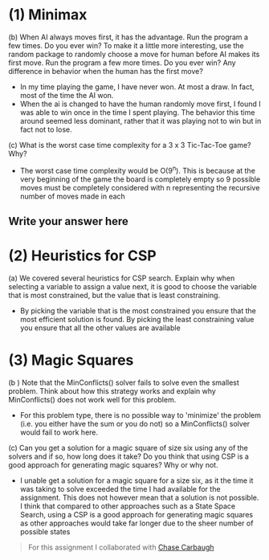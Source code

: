 # (1) Minimax 

(b) When AI always moves first, it has the advantage. Run the program a few times. Do you ever win?  To make it a little more interesting, use the random package to randomly choose a move for human before AI makes its first move.  Run the program a few more times.  Do you ever win?  Any difference in behavior when the human has the first move?

- In my time playing the game, I have never won. At most a draw. In fact, most of the time the AI won. 
- When the ai is changed to have the human randomly move first, I found I was able to win once in the time I spent playing. The behavior this time around seemed less dominant, rather that it was playing not to win but in fact not to lose.

(c) What is the worst case time complexity for a 3 x 3 Tic-Tac-Toe game? Why?

- The worst case time complexity would be O(9<sup>n</sup>). This is because at the very beginning of the game the board is completely empty so 9 possible moves must be completely considered with n representing the recursive number of moves made in each

## Write your answer here

# (2) Heuristics for CSP 

(a) We covered several heuristics for CSP search. Explain why when selecting a variable to assign a value next, it is good to choose the variable that is most constrained, but the value that is least constraining.

- By picking the variable that is the most constrained you ensure that the most efficient solution is found. By picking the least constraining value you ensure that all the other values are available

# (3) Magic Squares 

(b ) Note that the MinConflicts() solver fails to solve even the smallest problem. Think about how this strategy works and explain why MinConflicts() does not work well for this problem.

- For this problem type, there is no possible way to 'minimize' the problem (i.e. you either have the sum or you do not) so a MinConflicts() solver would fail to work here.

(c) Can you get a solution for a magic square of size six using any of the solvers and if so, how long does it take? Do you think that using CSP is a good approach for generating magic squares? Why or why not.

- I unable get a solution for a magic square for a size six, as it the time it was taking to solve exceeded the time I had available for the assignment. This does not however mean that a solution is not possible. I think that compared to other approaches such as a State Space Search, using a CSP is a good approach for generating magic squares as other approaches would take far longer due to the sheer number of possible states


> For this assignment I collaborated with [Chase Carbaugh](https://github.com/chasec1)

